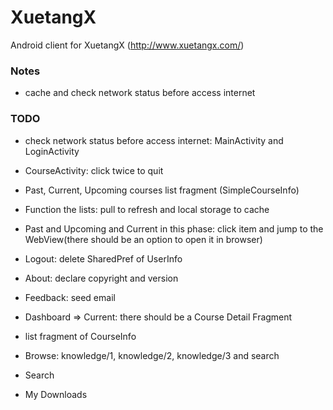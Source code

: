 XuetangX
========

Android client for XuetangX (http://www.xuetangx.com/)


### Notes

+ cache and check network status before access internet


### TODO

+ check network status before access internet: MainActivity and LoginActivity

+ CourseActivity: click twice to quit

+ Past, Current, Upcoming courses list fragment (SimpleCourseInfo)

+ Function the lists: pull to refresh and local storage to cache

+ Past and Upcoming and Current in this phase: click item and jump to the
WebView(there should be an option to open it in browser)

+ Logout: delete SharedPref of UserInfo

+ About: declare copyright and version

+ Feedback: seed email

+ Dashboard => Current: there should be a Course Detail Fragment

+ list fragment of CourseInfo

+ Browse: knowledge/1, knowledge/2, knowledge/3 and search

+ Search

+ My Downloads
